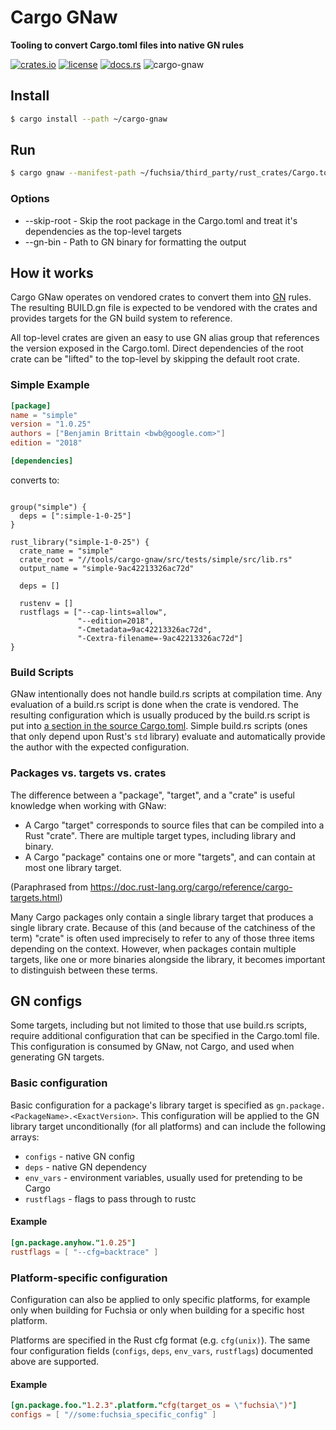# Cargo GNaw
**Tooling to convert Cargo.toml files into native GN rules**

[![crates.io](https://img.shields.io/crates/v/cargo-gnaw.svg)](https://crates.io/crates/cargo-gnaw)
[![license](https://img.shields.io/badge/license-BSD3.0-blue.svg)](https://github.com/google/cargo-gnaw/LICENSE)
[![docs.rs](https://docs.rs/com/badge.svg)](https://docs.rs/crate/cargo-gnaw/)
![cargo-gnaw](https://github.com/google/cargo-gnaw/workflows/cargo-gnaw/badge.svg)

## Install
```sh
$ cargo install --path ~/cargo-gnaw
```

## Run
```sh
$ cargo gnaw --manifest-path ~/fuchsia/third_party/rust_crates/Cargo.toml -o ~/fuchsia/third_party/rust_crates/BUILD.gn
```

### Options
* --skip-root - Skip the root package in the Cargo.toml and treat it's dependencies as the top-level targets
* --gn-bin - Path to GN binary for formatting the output

## How it works

Cargo GNaw operates on vendored crates to convert them into [GN](https://gn.googlesource.com/gn/+/master/docs/reference.md) rules. The resulting BUILD.gn file is expected
to be vendored with the crates and provides targets for the GN build system to reference.

All top-level crates are given an easy to use GN alias group that references the version exposed in the Cargo.toml.
Direct dependencies of the root crate can be "lifted" to the top-level by skipping the default
root crate.

### Simple Example
```toml
[package]
name = "simple"
version = "1.0.25"
authors = ["Benjamin Brittain <bwb@google.com>"]
edition = "2018"

[dependencies]
```

converts to:

```gn

group("simple") {
  deps = [":simple-1-0-25"]
}

rust_library("simple-1-0-25") {
  crate_name = "simple"
  crate_root = "//tools/cargo-gnaw/src/tests/simple/src/lib.rs"
  output_name = "simple-9ac42213326ac72d"

  deps = []

  rustenv = []
  rustflags = ["--cap-lints=allow",
               "--edition=2018",
               "-Cmetadata=9ac42213326ac72d",
               "-Cextra-filename=-9ac42213326ac72d"]
}

```

### Build Scripts
GNaw intentionally does not handle build.rs scripts at compilation time. Any evaluation of a build.rs script is done when the crate is vendored.
The resulting configuration which is usually produced by the build.rs script is put into [a
section in the source Cargo.toml](#gn-configs).
Simple build.rs scripts (ones that only depend upon Rust's `std` library) evaluate and
automatically provide the author with the expected configuration.

### Packages vs. targets vs. crates
The difference between a "package", "target", and a "crate" is useful knowledge when working with GNaw:
  - A Cargo "target" corresponds to source files that can be compiled into a Rust "crate".
  There are multiple target types, including library and binary.
  - A Cargo "package" contains one or more "targets", and can contain at most one library target.

(Paraphrased from https://doc.rust-lang.org/cargo/reference/cargo-targets.html)

Many Cargo packages only contain a single library target that produces a single library crate.
Because of this (and because of the catchiness of the term) "crate" is often used imprecisely to
refer to any of those three items depending on the context. However, when packages contain
multiple targets, like one or more binaries alongside the library, it becomes important to
distinguish between these terms.

## GN configs
Some targets, including but not limited to those that use build.rs scripts, require additional
configuration that can be specified in the Cargo.toml file. This configuration is consumed by
GNaw, not Cargo, and used when generating GN targets.

### Basic configuration
Basic configuration for a package's library target is specified as
`gn.package.<PackageName>.<ExactVersion>`. This configuration will be applied to the GN library
target unconditionally (for all platforms) and can include the following arrays:

* `configs` - native GN config
* `deps` - native GN dependency
* `env_vars` - environment variables, usually used for pretending to be Cargo
* `rustflags` - flags to pass through to rustc

#### Example
```toml
[gn.package.anyhow."1.0.25"]
rustflags = [ "--cfg=backtrace" ]
```

### Platform-specific configuration
Configuration can also be applied to only specific platforms, for example only when building for
Fuchsia or only when building for a specific host platform.

Platforms are specified in the Rust cfg format (e.g. `cfg(unix)`). The same four configuration fields (`configs`, `deps`, `env_vars`, `rustflags`) documented above are supported.

#### Example
```toml
[gn.package.foo."1.2.3".platform."cfg(target_os = \"fuchsia\")"]
configs = [ "//some:fuchsia_specific_config" ]
```
